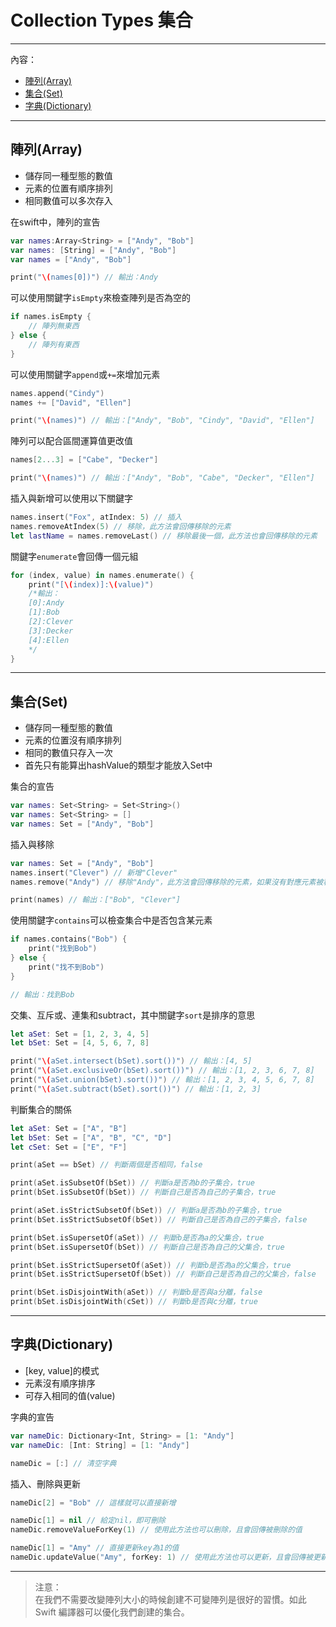 # Collection Types 集合
---
內容：
* [陣列(Array)](#array)
* [集合(Set)](#set)
* [字典(Dictionary)](#dictionary)

---
## <a name='array'></a>陣列(Array)
* 儲存同一種型態的數值
* 元素的位置有順序排列
* 相同數值可以多次存入

在swift中，陣列的宣告
```swift
var names:Array<String> = ["Andy", "Bob"]
var names: [String] = ["Andy", "Bob"]
var names = ["Andy", "Bob"]

print("\(names[0])") // 輸出：Andy
```
可以使用關鍵字`isEmpty`來檢查陣列是否為空的
```swift
if names.isEmpty {
    // 陣列無東西
} else {
    // 陣列有東西
}
```
可以使用關鍵字`append`或`+=`來增加元素
```swift
names.append("Cindy")
names += ["David", "Ellen"]

print("\(names)") // 輸出：["Andy", "Bob", "Cindy", "David", "Ellen"]
```
陣列可以配合區間運算值更改值
```swift
names[2...3] = ["Cabe", "Decker"]

print("\(names)") // 輸出：["Andy", "Bob", "Cabe", "Decker", "Ellen"]
```
插入與新增可以使用以下關鍵字
```swift
names.insert("Fox", atIndex: 5) // 插入
names.removeAtIndex(5) // 移除，此方法會回傳移除的元素
let lastName = names.removeLast() // 移除最後一個，此方法也會回傳移除的元素
```
關鍵字`enumerate`會回傳一個元組
```swift
for (index, value) in names.enumerate() {
    print("[\(index)]:\(value)")
    /*輸出：
    [0]:Andy
    [1]:Bob
    [2]:Clever
    [3]:Decker
    [4]:Ellen
    */
}
```
---
## <a name='set'></a>集合(Set)
* 儲存同一種型態的數值
* 元素的位置沒有順序排列
* 相同的數值只存入一次
* 首先只有能算出hashValue的類型才能放入Set中

集合的宣告
```swift
var names: Set<String> = Set<String>()
var names: Set<String> = []
var names: Set = ["Andy", "Bob"]
```
插入與移除
```swift
var names: Set = ["Andy", "Bob"]
names.insert("Clever") // 新增"Clever"
names.remove("Andy") // 移除"Andy"，此方法會回傳移除的元素，如果沒有對應元素被移除則回傳nil

print(names) // 輸出：["Bob", "Clever"]
```
使用關鍵字`contains`可以檢查集合中是否包含某元素
```swift
if names.contains("Bob") {
    print("找到Bob")
} else {
    print("找不到Bob")
}

// 輸出：找到Bob
```
交集、互斥或、連集和subtract，其中關鍵字`sort`是排序的意思
```swift
let aSet: Set = [1, 2, 3, 4, 5]
let bSet: Set = [4, 5, 6, 7, 8]

print("\(aSet.intersect(bSet).sort())") // 輸出：[4, 5]
print("\(aSet.exclusiveOr(bSet).sort())") // 輸出：[1, 2, 3, 6, 7, 8]
print("\(aSet.union(bSet).sort())") // 輸出：[1, 2, 3, 4, 5, 6, 7, 8]
print("\(aSet.subtract(bSet).sort())") // 輸出：[1, 2, 3]
```
判斷集合的關係
```swift
let aSet: Set = ["A", "B"]
let bSet: Set = ["A", "B", "C", "D"]
let cSet: Set = ["E", "F"]

print(aSet == bSet) // 判斷兩個是否相同，false

print(aSet.isSubsetOf(bSet)) // 判斷a是否為b的子集合，true
print(bSet.isSubsetOf(bSet)) // 判斷自己是否為自己的子集合，true

print(aSet.isStrictSubsetOf(bSet)) // 判斷a是否為b的子集合，true
print(bSet.isStrictSubsetOf(bSet)) // 判斷自己是否為自己的子集合，false

print(bSet.isSupersetOf(aSet)) // 判斷b是否為a的父集合，true
print(bSet.isSupersetOf(bSet)) // 判斷自己是否為自己的父集合，true

print(bSet.isStrictSupersetOf(aSet)) // 判斷b是否為a的父集合，true
print(bSet.isStrictSupersetOf(bSet)) // 判斷自己是否為自己的父集合，false

print(bSet.isDisjointWith(aSet)) // 判斷b是否與a分離，false
print(bSet.isDisjointWith(cSet)) // 判斷b是否與c分離，true

```
---
## <a name='dictionary'></a>字典(Dictionary)

* [key, value]的模式
* 元素沒有順序排序
* 可存入相同的值(value)

字典的宣告
```swift
var nameDic: Dictionary<Int, String> = [1: "Andy"]
var nameDic: [Int: String] = [1: "Andy"]

nameDic = [:] // 清空字典
```
插入、刪除與更新
```swift
nameDic[2] = "Bob" // 這樣就可以直接新增

nameDic[1] = nil // 給定nil，即可刪除
nameDic.removeValueForKey(1) // 使用此方法也可以刪除，且會回傳被刪除的值

nameDic[1] = "Amy" // 直接更新key為1的值
nameDic.updateValue("Amy", forKey: 1) // 使用此方法也可以更新，且會回傳被更新的舊值
```
---

>注意：<br>
在我們不需要改變陣列大小的時候創建不可變陣列是很好的習慣。如此 Swift 編譯器可以優化我們創建的集合。








